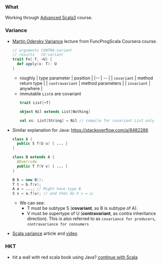 ### What
Working through [Advanced Scala3](https://rockthejvm.com/courses/enrolled/1514231) course.


### Variance
  - [Martin Odersky Variance](https://www.youtube.com/watch?v=QDzPNv4UIkY) lecture from FuncProgScala Coursera course.
    ```scala
    // arguments CONTRA-variant
    // results   CO-variant
    trait Fn[-T, +U] {
      def apply(x: T): U
    }
    ```
    - roughly
      | type parameter | position |
      |-- | -- |
      | `covariant` | method return type |
      | `contravariant` | method parameters |
      | `invariant` | anywhere |
    - immutable `List`s are covariant
      ```scala
      trait List[+T]
      
      object Nil extends List[Nothing]
      
      val xs: List[String] = Nil // compile for covariant List only
      ```
  - Similar explanation for Java: https://stackoverflow.com/a/8482286
    ```java
    class A {
      public S f(U u) { ... }
    }

    class B extends A {
      @Override
      public T f(V v) { ... }
    }

    B b = new B();
    T t = b.f(v);
    A a = ...; // Might have type B
    S s = a.f(u); // and then do V v = u;
    ```
    - We can see:
      - T must be subtype S (**covariant**, as B is subtype of A).
      - V must be supertype of U (**contravariant**, as contra inheritance direction).
      This is also referred to as `covariance for producers`, `contravariance for consumers`

  - [Scala variance](https://blog.rockthejvm.com/scala-variance-positions/) article and [video](https://www.youtube.com/watch?v=aUmj7jnXet4)

### HKT
  - hit a wall with red scala book using Java? [continue with Scala](https://typelevel.org/blog/2016/08/21/hkts-moving-forward.html)